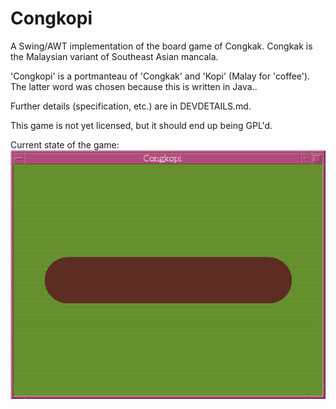 <!-- This README file is for Github. -->

# Congkopi

A Swing/AWT implementation of the board game of Congkak.
Congkak is the Malaysian variant of Southeast Asian mancala.

'Congkopi' is a portmanteau of 'Congkak' and 'Kopi' (Malay for 'coffee').
The latter word was chosen because this is written in Java..

Further details (specification, etc.) are in DEVDETAILS.md.

This game is not yet licensed, but it should end up being GPL'd.

Current state of the game:
![Screenshot of a green background and board-shaped brown thing in the middle. There is nothing else.](screenshot.jpg)
